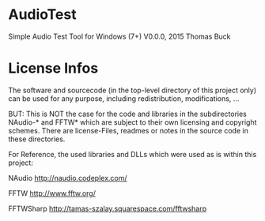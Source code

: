 # AudioTest
Simple Audio Test Tool for Windows (7+)
V0.0.0, 2015 Thomas Buck

# License Infos
The software and sourcecode (in the top-level directory of this project only) can be used for any purpose, including redistribution, modifications, ... 

BUT: This is NOT the case for the code and libraries in the subdirectories NAudio-* and FFTW* which are subject to their own licensing and copyright schemes. There are license-Files, readmes or notes in the source code in these directories.

For Reference, the used libraries and DLLs which were used as is within this project:

NAudio 
http://naudio.codeplex.com/

FFTW
http://www.fftw.org/

FFTWSharp
http://tamas-szalay.squarespace.com/fftwsharp
